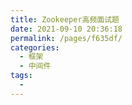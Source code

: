 ```yaml
---
title: Zookeeper高频面试题
date: 2021-09-10 20:36:18
permalink: /pages/f635df/
categories:
  - 框架
  - 中间件
tags:
  - 
---
```

